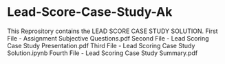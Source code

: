 # Lead-Score-Case-Study-Ak

This Reprository contains the LEAD SCORE CASE STUDY SOLUTION.
First File - Assignment Subjective Questions.pdf
Second File - Lead Scoring Case Study Presentation.pdf
Third File - Lead Scoring Case Study Solution.ipynb
Fourth File - Lead Scoring Case Study Summary.pdf
